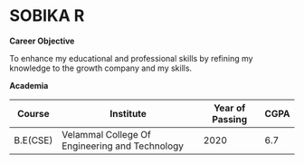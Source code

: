 # SOBIKA R

**Career Objective**

To enhance my educational and professional skills by refining my knowledge to the growth company and my skills.

**Academia**

| Course | Institute | Year of Passing | CGPA |
| ------ | --------- | --------------- | ---- |
| B.E(CSE) | Velammal College Of Engineering and Technology | 2020 | 6.7 |


